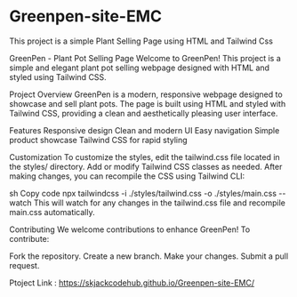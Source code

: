 # Greenpen-site-EMC
This project is a simple Plant Selling Page using HTML and Tailwind Css

GreenPen - Plant Pot Selling Page
Welcome to GreenPen! This project is a simple and elegant plant pot selling webpage designed with HTML and styled using Tailwind CSS.

Project Overview
GreenPen is a modern, responsive webpage designed to showcase and sell plant pots. The page is built using HTML and styled with Tailwind CSS, providing a clean and aesthetically pleasing user interface.

Features
Responsive design
Clean and modern UI
Easy navigation
Simple product showcase
Tailwind CSS for rapid styling

Customization
To customize the styles, edit the tailwind.css file located in the styles/ directory. Add or modify Tailwind CSS classes as needed. After making changes, you can recompile the CSS using Tailwind CLI:

sh
Copy code
npx tailwindcss -i ./styles/tailwind.css -o ./styles/main.css --watch
This will watch for any changes in the tailwind.css file and recompile main.css automatically.

Contributing
We welcome contributions to enhance GreenPen! To contribute:

Fork the repository.
Create a new branch.
Make your changes.
Submit a pull request.

Ptoject Link : https://skjackcodehub.github.io/Greenpen-site-EMC/
